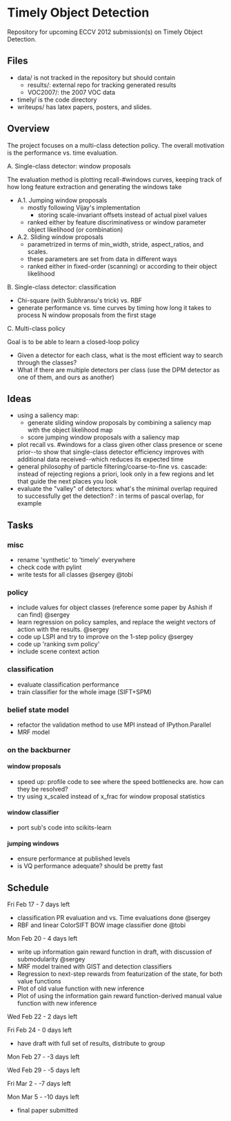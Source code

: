 Timely Object Detection
===

Repository for upcoming ECCV 2012 submission(s) on Timely Object Detection.

Files
---
- data/ is not tracked in the repository but should contain
  - results/: external repo for tracking generated results
  - VOC2007/: the 2007 VOC data
- timely/ is the code directory
- writeups/ has latex papers, posters, and slides.

Overview
---
The project focuses on a multi-class detection policy.
The overall motivation is the performance vs. time evaluation.

A. Single-class detector: window proposals

The evaluation method is plotting recall-#windows curves, keeping track of how long feature extraction and generating the windows take

- A.1. Jumping window proposals
  - mostly following Vijay's implementation
    - storing scale-invariant offsets instead of actual pixel values
  - ranked either by feature discriminativess or window parameter object likelihood (or combination)
- A.2. Sliding window proposals
  - parametrized in terms of min_width, stride, aspect_ratios, and scales.
  - these parameters are set from data in different ways
  - ranked either in fixed-order (scanning) or according to their object likelihood

B. Single-class detector: classification

  - Chi-square (with Subhransu's trick) vs. RBF
  - generate performance vs. time curves by timing how long it takes to process N window proposals from the first stage

C. Multi-class policy

Goal is to be able to learn a closed-loop policy

  - Given a detector for each class, what is the most efficient way to search through the classes?
  - What if there are multiple detectors per class (use the DPM detector as one of them, and ours as another)

Ideas
---
- using a saliency map:
  - generate sliding window proposals by combining a saliency map with the object likelihood map
  - score jumping window proposals with a saliency map
- plot recall vs. #windows for a class given other class presence or scene prior--to show that single-class detector efficiency improves with additional data received--which reduces its expected time
- general philosophy of particle filtering/coarse-to-fine vs. cascade: instead of rejecting regions a priori, look only in a few regions and let that guide the next places you look
- evaluate the "valley" of detectors: what's the minimal overlap required to successfully get the detection?
  : in terms of pascal overlap, for example

Tasks
---
### misc
- rename 'synthetic' to 'timely' everywhere
- check code with pylint
- write tests for all classes @sergey @tobi

### policy
- include values for object classes (reference some paper by Ashish if can find) @sergey
- learn regression on policy samples, and replace the weight vectors of action with the results. @sergey
- code up LSPI and try to improve on the 1-step policy @sergey
- code up 'ranking svm policy'
- include scene context action

### classification
- evaluate classification performance
- train classifier for the whole image (SIFT+SPM)

### belief state model
- refactor the validation method to use MPI instead of IPython.Parallel
- MRF model

### on the backburner
#### window proposals
- speed up: profile code to see where the speed bottlenecks are. how can they be resolved?
- try using x_scaled instead of x_frac for window proposal statistics
#### window classifier
- port sub's code into scikits-learn
#### jumping windows
- ensure performance at published levels
- is VQ performance adequate? should be pretty fast

Schedule
---
Fri Feb 17 - 7 days left
- classification PR evaluation and vs. Time evaluations done @sergey
- RBF and linear ColorSIFT BOW image classifier done @tobi

Mon Feb 20 - 4 days left
- write up information gain reward function in draft, with discussion of submodularity @sergey
- MRF model trained with GIST and detection classifiers
- Regression to next-step rewards from featurization of the state, for both value functions
- Plot of old value function with new inference
- Plot of using the information gain reward function-derived manual value function with new inference

Wed Feb 22 - 2 days left

Fri Feb 24 - 0 days left
- have draft with full set of results, distribute to group

Mon Feb 27 - -3 days left

Wed Feb 29 - -5 days left

Fri Mar 2 - -7 days left

Mon Mar 5 - -10 days left
- final paper submitted
